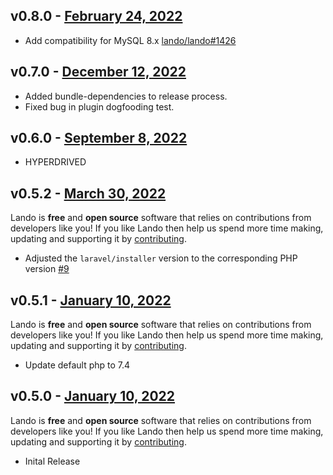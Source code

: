 ## v0.8.0 - [February 24, 2022](https://github.com/lando/laravel/releases/tag/v0.8.0)

* Add compatibility for MySQL 8.x [lando/lando#1426](https://github.com/lando/lando/issues/1462)

## v0.7.0 - [December 12, 2022](https://github.com/lando/laravel/releases/tag/v0.7.0)
  * Added bundle-dependencies to release process.
  * Fixed bug in plugin dogfooding test.

## v0.6.0 - [September 8, 2022](https://github.com/lando/laravel/releases/tag/v0.6.0)

* HYPERDRIVED

## v0.5.2 - [March 30, 2022](https://github.com/lando/laravel/releases/tag/v0.5.2)

Lando is **free** and **open source** software that relies on contributions from developers like you! If you like Lando then help us spend more time making, updating and supporting it by [contributing](https://github.com/sponsors/lando).

* Adjusted the `laravel/installer` version to the corresponding PHP version [#9](https://github.com/lando/laravel/issues/9)

## v0.5.1 - [January 10, 2022](https://github.com/lando/laravel/releases/tag/v0.5.1)

Lando is **free** and **open source** software that relies on contributions from developers like you! If you like Lando then help us spend more time making, updating and supporting it by [contributing](https://github.com/sponsors/lando).

* Update default php to 7.4

## v0.5.0 - [January 10, 2022](https://github.com/lando/laravel/releases/tag/v0.5.0)

Lando is **free** and **open source** software that relies on contributions from developers like you! If you like Lando then help us spend more time making, updating and supporting it by [contributing](https://github.com/sponsors/lando).

* Inital Release
